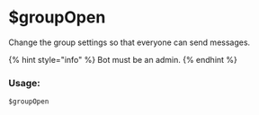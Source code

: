 # $groupOpen

Change the group settings so that everyone can send messages.

{% hint style="info" %}
Bot must be an admin.
{% endhint %}

### Usage:

```
$groupOpen
```
